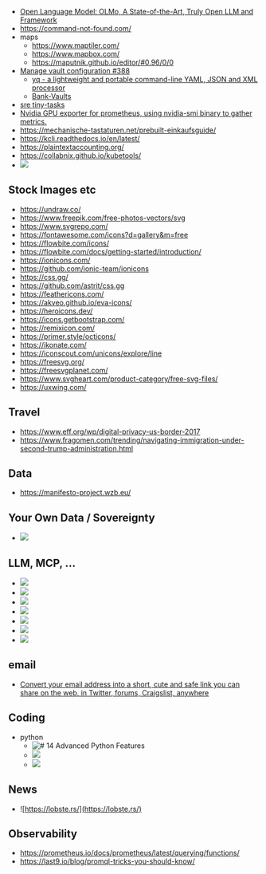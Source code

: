 - [Open Language Model: OLMo, A State-of-the-Art, Truly Open LLM and Framework](https://allenai.org/olmo)
- https://command-not-found.com/
- maps
  - https://www.maptiler.com/
  - https://www.mapbox.com/
  - https://maputnik.github.io/editor/#0.96/0/0
- [Manage vault configuration #388](https://github.com/OCP-on-NERC/nerc-ocp-config/pull/388)
  - [yq - a lightweight and portable command-line YAML, JSON and XML processor](https://github.com/mikefarah/yq)
  - [Bank-Vaults](https://github.com/bank-vaults/bank-vaults)
- [sre tiny-tasks](https://gist.github.com/ikurni)
- [Nvidia GPU exporter for prometheus, using nvidia-smi binary to gather metrics.](https://github.com/utkuozdemir/nvidia_gpu_exporter)
- https://mechanische-tastaturen.net/prebuilt-einkaufsguide/
- https://kcli.readthedocs.io/en/latest/
- https://plaintextaccounting.org/
- https://collabnix.github.io/kubetools/
- ![](https://github.com/cloudflare/vibesdk)

## Stock Images etc
- https://undraw.co/
- https://www.freepik.com/free-photos-vectors/svg
- https://www.svgrepo.com/
- https://fontawesome.com/icons?d=gallery&m=free
- https://flowbite.com/icons/
- https://flowbite.com/docs/getting-started/introduction/
- https://ionicons.com/
- https://github.com/ionic-team/ionicons
- https://css.gg/
- https://github.com/astrit/css.gg
- https://feathericons.com/
- https://akveo.github.io/eva-icons/
- https://heroicons.dev/
- https://icons.getbootstrap.com/
- https://remixicon.com/
- https://primer.style/octicons/
- https://ikonate.com/
- https://iconscout.com/unicons/explore/line
- https://freesvg.org/
- https://freesvgplanet.com/
- https://www.svgheart.com/product-category/free-svg-files/
- https://uxwing.com/

## Travel
- https://www.eff.org/wp/digital-privacy-us-border-2017
- https://www.fragomen.com/trending/navigating-immigration-under-second-trump-administration.html

## Data
- https://manifesto-project.wzb.eu/

## Your Own Data / Sovereignty
- ![](https://www.kuketz-blog.de/unplugtrump-mach-dich-digital-unabhaengig-von-trump-und-big-tech/)

## LLM, MCP, ...
- ![](https://github.com/modelcontextprotocol/servers)
- ![](https://bolt.new/)
- ![](https://google.github.io/adk-docs/)
- ![](https://developers.googleblog.com/en/agent-development-kit-easy-to-build-multi-agent-applications/)
- ![](https://openrouter.ai/)
- ![](https://glama.ai/mcp/servers)
- ![](https://github.com/ruvnet/claude-flow)

## email
- [Convert your email address into a short, cute and safe link you can share on the web, in Twitter, forums, Craigslist, anywhere](http://scr.im/)

## Coding
- python
  - ![# 14 Advanced Python Features](https://blog.edward-li.com/tech/advanced-python-features/)
  - ![](https://adrianco.medium.com/vibe-coding-is-so-last-month-my-first-agent-swarm-experience-with-claude-flow-414b0bd6f2f2)
  - ![](https://evanhahn.com/scripts-i-wrote-that-i-use-all-the-time/)

## News
- ![https://lobste.rs/](https://lobste.rs/)

## Observability
- https://prometheus.io/docs/prometheus/latest/querying/functions/
- https://last9.io/blog/promql-tricks-you-should-know/